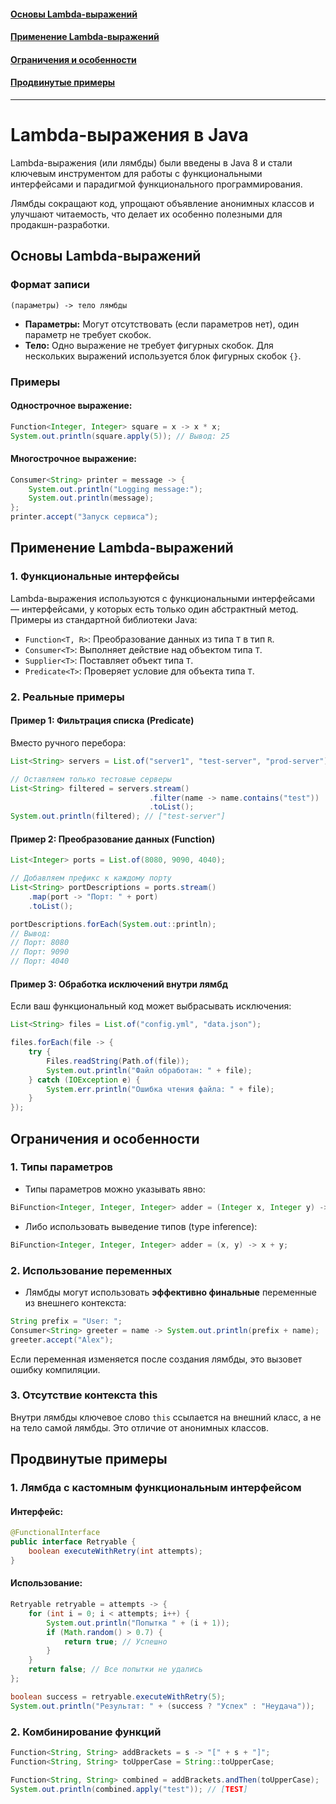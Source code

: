 #### [Основы Lambda-выражений](#Основы-lambda-выражений-1)
#### [Применение Lambda-выражений](#Применение-lambda-выражений-1)
#### [Ограничения и особенности](#Ограничения-и-особенности-1)
#### [Продвинутые примеры](#Продвинутые-примеры-1)

---
# Lambda-выражения в Java

Lambda-выражения (или лямбды) были введены в Java 8 и стали ключевым инструментом для работы с функциональными интерфейсами и парадигмой функционального программирования.

Лямбды сокращают код, упрощают объявление анонимных классов и улучшают читаемость, что делает их особенно полезными для продакшн-разработки.


## Основы Lambda-выражений

### Формат записи

```
(параметры) -> тело лямбды
```

- **Параметры:** Могут отсутствовать (если параметров нет), один параметр не требует скобок.
- **Тело:** Одно выражение не требует фигурных скобок. Для нескольких выражений используется блок фигурных скобок `{}`.

### Примеры

#### Однострочное выражение:

```java
Function<Integer, Integer> square = x -> x * x;
System.out.println(square.apply(5)); // Вывод: 25
```

#### Многострочное выражение:

```java
Consumer<String> printer = message -> {
    System.out.println("Logging message:");
    System.out.println(message);
};
printer.accept("Запуск сервиса");
```

## Применение Lambda-выражений

### 1. **Функциональные интерфейсы**

Lambda-выражения используются с функциональными интерфейсами — интерфейсами, у которых есть только один абстрактный метод. Примеры из стандартной библиотеки Java:

- `Function<T, R>`: Преобразование данных из типа `T` в тип `R`.
- `Consumer<T>`: Выполняет действие над объектом типа `T`.
- `Supplier<T>`: Поставляет объект типа `T`.
- `Predicate<T>`: Проверяет условие для объекта типа `T`.

### 2. **Реальные примеры**

#### Пример 1: Фильтрация списка (Predicate)

Вместо ручного перебора:

```java
List<String> servers = List.of("server1", "test-server", "prod-server");

// Оставляем только тестовые серверы
List<String> filtered = servers.stream()
                               .filter(name -> name.contains("test"))
                               .toList();
System.out.println(filtered); // ["test-server"]
```

#### Пример 2: Преобразование данных (Function)

```java
List<Integer> ports = List.of(8080, 9090, 4040);

// Добавляем префикс к каждому порту
List<String> portDescriptions = ports.stream()
    .map(port -> "Порт: " + port)
    .toList();

portDescriptions.forEach(System.out::println);
// Вывод:
// Порт: 8080
// Порт: 9090
// Порт: 4040
```

#### Пример 3: Обработка исключений внутри лямбд

Если ваш функциональный код может выбрасывать исключения:

```java
List<String> files = List.of("config.yml", "data.json");

files.forEach(file -> {
    try {
        Files.readString(Path.of(file));
        System.out.println("Файл обработан: " + file);
    } catch (IOException e) {
        System.err.println("Ошибка чтения файла: " + file);
    }
});
```

## Ограничения и особенности

### 1. **Типы параметров**

- Типы параметров можно указывать явно:

```java
BiFunction<Integer, Integer, Integer> adder = (Integer x, Integer y) -> x + y;
```

- Либо использовать выведение типов (type inference):

```java
BiFunction<Integer, Integer, Integer> adder = (x, y) -> x + y;
```

### 2. **Использование переменных**

- Лямбды могут использовать **эффективно финальные** переменные из внешнего контекста:

```java
String prefix = "User: ";
Consumer<String> greeter = name -> System.out.println(prefix + name);
greeter.accept("Alex");
```

Если переменная изменяется после создания лямбды, это вызовет ошибку компиляции.

### 3. **Отсутствие контекста this**

Внутри лямбды ключевое слово `this` ссылается на внешний класс, а не на тело самой лямбды. Это отличие от анонимных классов.

## Продвинутые примеры

### 1. **Лямбда с кастомным функциональным интерфейсом**

#### Интерфейс:

```java
@FunctionalInterface
public interface Retryable {
    boolean executeWithRetry(int attempts);
}
```

#### Использование:

```java
Retryable retryable = attempts -> {
    for (int i = 0; i < attempts; i++) {
        System.out.println("Попытка " + (i + 1));
        if (Math.random() > 0.7) {
            return true; // Успешно
        }
    }
    return false; // Все попытки не удались
};

boolean success = retryable.executeWithRetry(5);
System.out.println("Результат: " + (success ? "Успех" : "Неудача"));
```

### 2. **Комбинирование функций**

```java
Function<String, String> addBrackets = s -> "[" + s + "]";
Function<String, String> toUpperCase = String::toUpperCase;

Function<String, String> combined = addBrackets.andThen(toUpperCase);
System.out.println(combined.apply("test")); // [TEST]
```
